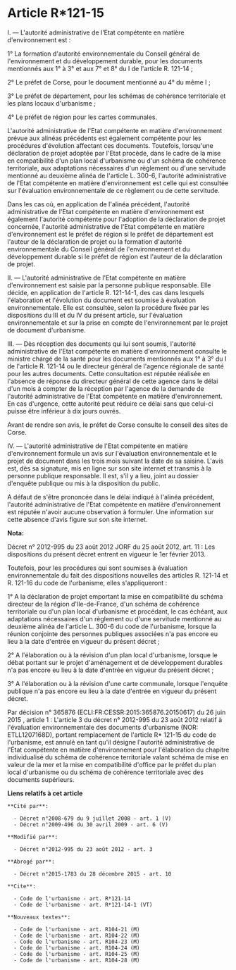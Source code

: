 # Article R*121-15

I. ― L'autorité administrative de l'Etat compétente en matière d'environnement est : 

1° La formation d'autorité environnementale du Conseil général de l'environnement et du développement durable, pour les
documents mentionnés aux 1° à 3° et aux 7° et 8° du I de l'article R. 121-14 ; 

2° Le préfet de Corse, pour le document mentionné au 4° du même I ; 

3° Le préfet de département, pour les schémas de cohérence territoriale et les plans locaux d'urbanisme ; 

4° Le préfet de région pour les cartes communales. 

L'autorité administrative de l'Etat compétente en matière d'environnement prévue aux alinéas précédents est également
compétente pour les procédures d'évolution affectant ces documents. Toutefois, lorsqu'une déclaration de projet adoptée par
l'Etat procède, dans le cadre de la mise en compatibilité d'un plan local d'urbanisme ou d'un schéma de cohérence
territoriale, aux adaptations nécessaires d'un règlement ou d'une servitude mentionné au deuxième alinéa de l'article L.
300-6, l'autorité administrative de l'Etat compétente en matière d'environnement est celle qui est consultée sur l'évaluation
environnementale de ce règlement ou de cette servitude. 

Dans les cas où, en application de l'alinéa précédent, l'autorité administrative de l'Etat compétente en matière
d'environnement est également l'autorité compétente pour l'adoption de la déclaration de projet concernée, l'autorité
administrative de l'Etat compétente en matière d'environnement est le préfet de région si le préfet de département est
l'auteur de la déclaration de projet ou la formation d'autorité environnementale du Conseil général de l'environnement et du
développement durable si le préfet de région est l'auteur de la déclaration de projet. 

II. ― L'autorité administrative de l'Etat compétente en matière d'environnement est saisie par la personne publique
responsable. Elle décide, en application de l'article R. 121-14-1, des cas dans lesquels l'élaboration et l'évolution du
document est soumise à évaluation environnementale. Elle est consultée, selon la procédure fixée par les dispositions du III
et du IV du présent article, sur l'évaluation environnementale et sur la prise en compte de l'environnement par le projet de
document d'urbanisme. 

III. ― Dès réception des documents qui lui sont soumis, l'autorité administrative de l'Etat compétente en matière
d'environnement consulte le ministre chargé de la santé pour les documents mentionnés aux 1° à 3° du I de l'article R. 121-14
ou le directeur général de l'agence régionale de santé pour les autres documents. Cette consultation est réputée réalisée en
l'absence de réponse du directeur général de cette agence dans le délai d'un mois à compter de la réception par l'agence de
la demande de l'autorité administrative de l'Etat compétente en matière d'environnement. En cas d'urgence, cette autorité
peut réduire ce délai sans que celui-ci puisse être inférieur à dix jours ouvrés. 

Avant de rendre son avis, le préfet de Corse consulte le conseil des sites de Corse. 

IV. ― L'autorité administrative de l'Etat compétente en matière d'environnement formule un avis sur l'évaluation
environnementale et le projet de document dans les trois mois suivant la date de sa saisine. L'avis est, dès sa signature,
mis en ligne sur son site internet et transmis à la personne publique responsable. Il est, s'il y a lieu, joint au dossier
d'enquête publique ou mis à la disposition du public. 

A défaut de s'être prononcée dans le délai indiqué à l'alinéa précédent, l'autorité administrative de l'Etat compétente en
matière d'environnement est réputée n'avoir aucune observation à formuler. Une information sur cette absence d'avis figure
sur son site internet.

**Nota:**

Décret n° 2012-995 du 23 août 2012 JORF du 25 août 2012, art. 11 : Les dispositions du présent décret entrent en vigueur le
1er février 2013.

Toutefois, pour les procédures qui sont soumises à évaluation environnementale du fait des dispositions nouvelles des
articles R. 121-14 et R. 121-16 du code de l'urbanisme, elles s'appliqueront :

1° A la déclaration de projet emportant la mise en compatibilité du schéma directeur de la région d'Ile-de-France, d'un
schéma de cohérence territoriale ou d'un plan local d'urbanisme et procédant, le cas échéant, aux adaptations nécessaires
d'un règlement ou d'une servitude mentionné au deuxième alinéa de l'article L. 300-6 du code de l'urbanisme, lorsque la
réunion conjointe des personnes publiques associées n'a pas encore eu lieu à la date d'entrée en vigueur du présent décret ;

2° A l'élaboration ou à la révision d'un plan local d'urbanisme, lorsque le débat portant sur le projet d'aménagement et de
développement durables n'a pas encore eu lieu à la date d'entrée en vigueur du présent décret ;

3° A l'élaboration ou à la révision d'une carte communale, lorsque l'enquête publique n'a pas encore eu lieu à la date
d'entrée en vigueur du présent décret.

Par décision n° 365876 (ECLI:FR:CESSR:2015:365876.20150617) du 26 juin 2015 , article 1 : L'article 3 du décret n° 2012-995
du 23 août 2012 relatif à l'évaluation environnementale des documents d'urbanisme (NOR: ETLL1207168D), portant remplacement
de l'article R* 121-15 du code de l'urbanisme, est annulé en tant qu'il désigne l'autorité administrative de l'État
compétente en matière d'environnement pour l'élaboration du chapitre individualisé du schéma de cohérence territoriale valant
schéma de mise en valeur de la mer et la mise en compatibilité d'office par le préfet du plan local d'urbanisme ou du schéma
de cohérence territoriale avec des documents supérieurs.

**Liens relatifs à cet article**

	**Cité par**:

	  - Décret n°2008-679 du 9 juillet 2008 - art. 1 (V)
	  - Décret n°2009-496 du 30 avril 2009 - art. 6 (V)

	**Modifié par**:

	  - Décret n°2012-995 du 23 août 2012 - art. 3

	**Abrogé par**:

	  - Décret n°2015-1783 du 28 décembre 2015 - art. 10

	**Cite**:

	  - Code de l'urbanisme - art. R*121-14
	  - Code de l'urbanisme - art. R*121-14-1 (VT)

	**Nouveaux textes**:

	  - Code de l'urbanisme - art. R104-21 (M)
	  - Code de l'urbanisme - art. R104-22 (M)
	  - Code de l'urbanisme - art. R104-23 (M)
	  - Code de l'urbanisme - art. R104-24 (M)
	  - Code de l'urbanisme - art. R104-25 (M)
	  - Code de l'urbanisme - art. R104-28 (M)
